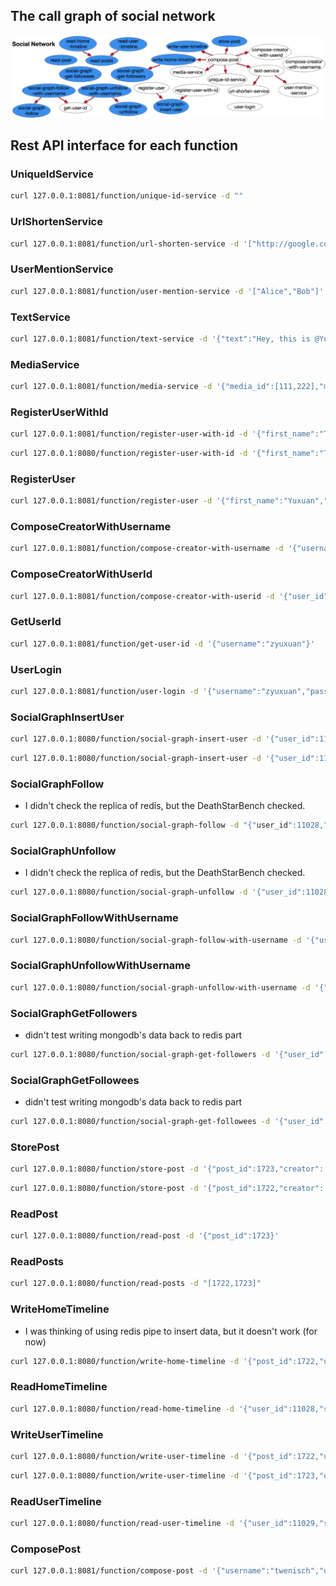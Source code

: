 ## The call graph of social network

![cg](call-graph.png)

## Rest API interface for each function

### UniqueIdService

```bash
curl 127.0.0.1:8081/function/unique-id-service -d ""
```

### UrlShortenService

```bash
curl 127.0.0.1:8081/function/url-shorten-service -d '["http://google.com","http://kate0115.net"]'
```

### UserMentionService

```bash
curl 127.0.0.1:8081/function/user-mention-service -d '["Alice","Bob"]'
```

### TextService

```bash
curl 127.0.0.1:8081/function/text-service -d '{"text":"Hey, this is @Yuxuan! Nice to meet you and welcome to my personal web: https://kate0115.net @twenisch"}'
```

### MediaService

```bash
curl 127.0.0.1:8081/function/media-service -d '{"media_id":[111,222],"media_type":["png","jpg"]}'
```

### RegisterUserWithId

```bash
curl 127.0.0.1:8081/function/register-user-with-id -d '{"first_name":"Tom","last_name":"Wenisch","username":"twenisch","password":"umichandgoogle","user_id":11028}'
```

```bash
curl 127.0.0.1:8080/function/register-user-with-id -d '{"first_name":"Todd","last_name":"Austin","username":"todda","password":"uwandupenn","user_id":11029}'
```

### RegisterUser

```bash
curl 127.0.0.1:8081/function/register-user -d '{"first_name":"Yuxuan","last_name":"Zhang","username":"zyuxuan","password":"umichandupenn"}'
```

### ComposeCreatorWithUsername

```bash
curl 127.0.0.1:8081/function/compose-creator-with-username -d '{"username":"zyuxuan"}'
```

### ComposeCreatorWithUserId

```bash
curl 127.0.0.1:8081/function/compose-creator-with-userid -d '{"user_id":11028,"username":"twenisch"}'
```

### GetUserId

```bash
curl 127.0.0.1:8081/function/get-user-id -d '{"username":"zyuxuan"}'
```

### UserLogin

```bash
curl 127.0.0.1:8081/function/user-login -d '{"username":"zyuxuan","password":"umichandupenn","secret":"idon'tknowwhatshouldbesecret"}'
```

### SocialGraphInsertUser

```bash
curl 127.0.0.1:8080/function/social-graph-insert-user -d '{"user_id":11028}'
```

```bash
curl 127.0.0.1:8080/function/social-graph-insert-user -d '{"user_id":11029}'
```

### SocialGraphFollow
  + I didn't check the replica of redis, but the DeathStarBench checked.

```bash
curl 127.0.0.1:8080/function/social-graph-follow -d "{"user_id":11028,"followee_id":11029}"
```

### SocialGraphUnfollow
  + I didn't check the replica of redis, but the DeathStarBench checked.

```bash
curl 127.0.0.1:8080/function/social-graph-unfollow -d '{"user_id":11028,"followee_id":11029}'
```

### SocialGraphFollowWithUsername

```bash
curl 127.0.0.1:8080/function/social-graph-follow-with-username -d '{"user_name":"twenisch","followee_name":"todda"}'
```

### SocialGraphUnfollowWithUsername

```bash
curl 127.0.0.1:8080/function/social-graph-unfollow-with-username -d '{"user_name":"twenisch","followee_name":"todda"}'
```

### SocialGraphGetFollowers
  + didn't test writing mongodb's data back to redis part

```bash
curl 127.0.0.1:8080/function/social-graph-get-followers -d '{"user_id":11029}'
```

### SocialGraphGetFollowees
  + didn't test writing mongodb's data back to redis part

```bash
curl 127.0.0.1:8080/function/social-graph-get-followees -d '{"user_id":11028}'
```

### StorePost

```bash
curl 127.0.0.1:8080/function/store-post -d '{"post_id":1723,"creator": {"user_id":11028,"username":"twenisch"},"req_id":7795,"text":"yesterday once more ","user_mentions": [],"media":[],"urls":[],"timestamp":12343249,"post_type":"POST"}'
```

```bash
curl 127.0.0.1:8080/function/store-post -d '{"post_id":1722,"creator": {"user_id":11029,"username":"todda"},"req_id":7798,"text":"Hey, this is @todda! Nice to meet you and welcome to my personal web: https://kate0115.net @tomwenisch ","user_mentions": [{"user_id":11029,"username":"todda"},{"user_id":11028,"username":"twenisch"}],"media":[],"urls":[],"timestamp":12343242,"post_type":"POST"}'
```

### ReadPost

```bash
curl 127.0.0.1:8080/function/read-post -d '{"post_id":1723}'
```

### ReadPosts

```bash
curl 127.0.0.1:8080/function/read-posts -d "[1722,1723]"
```

### WriteHomeTimeline
  + I was thinking of using redis pipe to insert data, but it doesn't work (for now)

```bash
curl 127.0.0.1:8080/function/write-home-timeline -d '{"post_id":1722,"user_id":11029,"timestamp":12343242,"user_mentions_id":[11028]}'
```

### ReadHomeTimeline

```bash
curl 127.0.0.1:8080/function/read-home-timeline -d '{"user_id":11028,"start":0,"stop":1}'
```

### WriteUserTimeline

```bash
curl 127.0.0.1:8080/function/write-user-timeline -d '{"post_id":1722,"user_id":11029,"timestamp":12343242}'
```

```bash
curl 127.0.0.1:8080/function/write-user-timeline -d '{"post_id":1723,"user_id":11028,"timestamp":12343249}'
```

### ReadUserTimeline

```bash
curl 127.0.0.1:8080/function/read-user-timeline -d '{"user_id":11029,"start":0,"stop":1}'
```

### ComposePost

```bash
curl 127.0.0.1:8081/function/compose-post -d '{"username":"twenisch","user_id":11028,"text":"Hey, this is @twenisch! Nice to meet you and welcome to my personal web: https://eecs.umich.edu/~twenisch @bobk ","media_ids":[],"media_types":[],"post_type":"POST"}"
```
